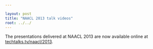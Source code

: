 ```yaml
---

layout: post
title: "NAACL 2013 talk videos"
root: ../../
---
```


The presentations delivered at NAACL 2013 are now available online at <a href="http://techtalks.tv/naacl/2013/">techtalks.tv/naacl/2013</a>.

